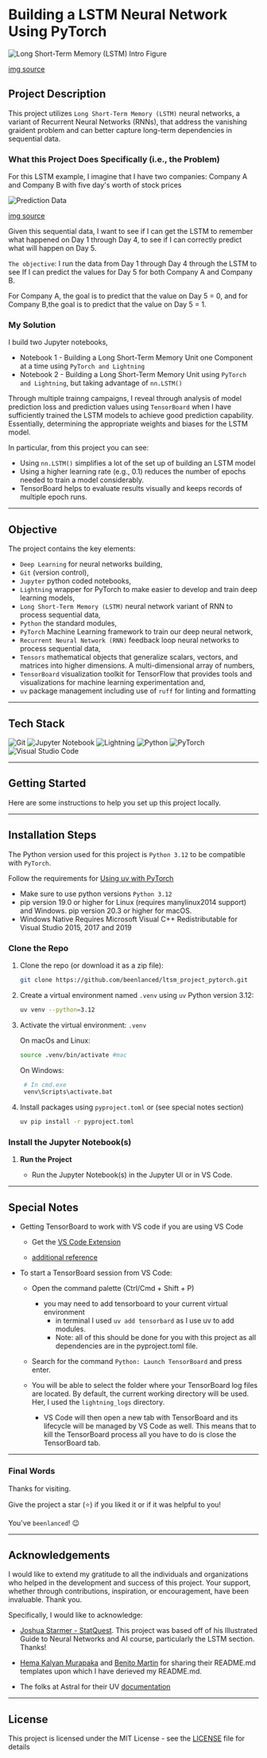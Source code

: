 # Building a LSTM Neural Network Using PyTorch

<p>
  <img alt="Long Short-Term Memory (LSTM) Intro Figure" src="imgs/lstm_intro.png"/>
</p>

[img source](https://www.aiplusinfo.com/blog/introduction-to-long-short-term-memory-ltsm/)

## Project Description

This project utilizes `Long Short-Term Memory (LSTM)` neural networks, a variant of Recurrent Neural Networks (RNNs), that address the vanishing graident problem and can better capture long-term dependencies in sequential data.

### What this Project Does Specifically (i.e., the Problem)

For this LSTM example, I imagine that I have two companies: Company A and Company B with five day's worth of stock prices

<p>
  <img alt="Prediction Data" src="imgs/company_stock_prices.png"/>
</p>

[img source](https://youtu.be/YCzL96nL7j0)

Given this sequential data, I want to see if I can get the LSTM to remember what happened on Day 1 through Day 4, to see if I can correctly predict what will happen on Day 5.

`The objective`: I run the data from Day 1 through Day 4 through the LSTM to see If I can predict the values for Day 5 for both Company A and Company B.

For Company A, the goal is to predict that the value on Day 5 = 0, and for Company B,the goal is to predict that the value on Day 5 = 1.

### My Solution

I build two Jupyter notebooks,

- Notebook 1 - Building a Long Short-Term Memory Unit one Component at a time using `PyTorch and Lightning`
- Notebook 2 - Building a Long Short-Term Memory Unit using `PyTorch and Lightning`, but taking advantage of `nn.LSTM()`

Through multiple trainng campaigns, I reveal through analysis of model prediction loss and prediction values using `TensorBoard` when I have sufficiently trained the LSTM models to achieve good prediction capability. Essentially, determining the appropriate weights and biases for the LSTM model.

In particular, from this project you can see:

- Using `nn.LSTM()` simplifies a lot of the set up of building an LSTM model
- Using a higher learning rate (e.g., 0.1) reduces the number of epochs needed to train a model considerably.
- TensorBoard helps to evaluate results visually and keeps records of multiple epoch runs.

---

## Objective

The project contains the key elements:

- `Deep Learning` for neural networks building,
- `Git` (version control),
- `Jupyter` python coded notebooks,
- `Lightning` wrapper for PyTorch to make easier to develop and train deep learning models,
- `Long Short-Term Memory (LSTM)` neural network variant of RNN to process sequential data,
- `Python` the standard modules,
- `PyTorch` Machine Learning framework to train our deep neural network,
- `Recurrent Neural Network (RNN)` feedback loop neural networks to process sequential data,
- `Tensors` mathematical objects that generalize scalars, vectors, and matrices into higher dimensions. A multi-dimensional array of numbers,
- `TensorBoard` visualization toolkit for TensorFlow that provides tools and visualizations for machine learning experimentation and,
- `uv` package management including use of `ruff` for linting and formatting

---

## Tech Stack

![Git](https://img.shields.io/badge/git-%23F05033.svg?style=for-the-badge&logo=git&logoColor=white)
![Jupyter Notebook](https://img.shields.io/badge/jupyter-%23FA0F00.svg?style=for-the-badge&logo=jupyter&logoColor=white)
![Lightning](https://img.shields.io/badge/Lightning-792DE4?style=for-the-badge&logo=lightning&logoColor=white)
![Python](https://img.shields.io/badge/python-3670A0?style=for-the-badge&logo=python&logoColor=ffdd54)
![PyTorch](https://img.shields.io/badge/PyTorch-EE4C2C?style=for-the-badge&logo=pytorch&logoColor=white)
![Visual Studio Code](https://img.shields.io/badge/Visual%20Studio%20Code-0078d7.svg?style=for-the-badge&logo=visual-studio-code&logoColor=white)

---

## Getting Started

Here are some instructions to help you set up this project locally.

---

## Installation Steps

The Python version used for this project is `Python 3.12` to be compatible with `PyTorch`.

Follow the requirements for [Using uv with PyTorch](https://docs.astral.sh/uv/guides/integration/pytorch/)

- Make sure to use python versions `Python 3.12`
- pip version 19.0 or higher for Linux (requires manylinux2014 support) and Windows. pip version 20.3 or higher for macOS.
- Windows Native Requires Microsoft Visual C++ Redistributable for Visual Studio 2015, 2017 and 2019

### Clone the Repo

1. Clone the repo (or download it as a zip file):

   ```bash
   git clone https://github.com/beenlanced/ltsm_project_pytorch.git
   ```

2. Create a virtual environment named `.venv` using `uv` Python version 3.12:

   ```bash
   uv venv --python=3.12
   ```

3. Activate the virtual environment: `.venv`

   On macOs and Linux:

   ```bash
   source .venv/bin/activate #mac
   ```

   On Windows:

   ```bash
    # In cmd.exe
    venv\Scripts\activate.bat
   ```

4. Install packages using `pyproject.toml` or (see special notes section)

   ```bash
   uv pip install -r pyproject.toml
   ```

### Install the Jupyter Notebook(s)

1. **Run the Project**

   - Run the Jupyter Notebook(s) in the Jupyter UI or in VS Code.

---

## Special Notes

- Getting TensorBoard to work with VS code if you are using VS Code

  - Get the [VS Code Extension](https://devblogs.microsoft.com/python/python-in-visual-studio-code-february-2021-release/)

  - [additional reference](https://stackoverflow.com/questions/63938552/how-to-run-tensorboard-in-vscode)

- To start a TensorBoard session from VS Code:

  - Open the command palette (Ctrl/Cmd + Shift + P)

    - you may need to add tensorboard to your current virtual environment
      - in terminal I used `uv add tensorbard` as I use uv to add modules.
      - Note: all of this should be done for you with this project as all dependencies are in the pyproject.toml file.

  - Search for the command `Python: Launch TensorBoard` and press enter.
  - You will be able to select the folder where your TensorBoard log files are located. By default, the current working directory will be used. Her, I used the `lightning_logs` directory.

    - VS Code will then open a new tab with TensorBoard and its lifecycle will be managed by VS Code as well. This means that to kill the TensorBoard process all you have to do is close the TensorBoard tab.

---

### Final Words

Thanks for visiting.

Give the project a star (⭐) if you liked it or if it was helpful to you!

You've `beenlanced`! 😉

---

## Acknowledgements

I would like to extend my gratitude to all the individuals and organizations who helped in the development and success of this project. Your support, whether through contributions, inspiration, or encouragement, have been invaluable. Thank you.

Specifically, I would like to acknowledge:

- [Joshua Starmer - StatQuest](https://youtu.be/YCzL96nL7j0). This project was based off of his Illustrated Guide to Neural Networks and AI course, particularly the LSTM section. Thanks!

- [Hema Kalyan Murapaka](https://www.linkedin.com/in/hemakalyan) and [Benito Martin](https://martindatasol.com/blog) for sharing their README.md templates upon which I have derieved my README.md.

- The folks at Astral for their UV [documentation](https://docs.astral.sh/uv/)

---

## License

This project is licensed under the MIT License - see the [LICENSE](./LICENSE) file for details
